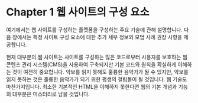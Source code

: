 # Chapter 1 웹 사이트의 구성 요소

여기에서는 웹 사이트를 구성하는 플랫폼을 구성하는 주요 기술에 관해 설명합니다. 다음 장에서는 특정 사이트 구성 요소에 대한 추가 세부 정보와 모범 사례 권장 사항을 제공합니다.

현재 대부분의 웹 사이트는 사이트를 구성하는 많은 코드로부터 사용자를 보호하는 웹 콘텐츠 관리 시스템(CMS)을 사용하여 구축되지만 기본 코드와 원칙을 확실하게 이해하는 것이 여전히 중요합니다. 악보를 읽지 못해도 훌륭한 음악가가 될 수 있지만, 악보를 읽지 못하는 것은 훌륭한 음악가가 되기 위한 평생의 걸림돌이 될 것입니다. 웹 기술도 마찬가지입니다. 최소한 기본적인 HTML을 이해하지 못한다면 웹의 기본 개념과 기능의 대부분은 미스터리로 남을 것입니다.
